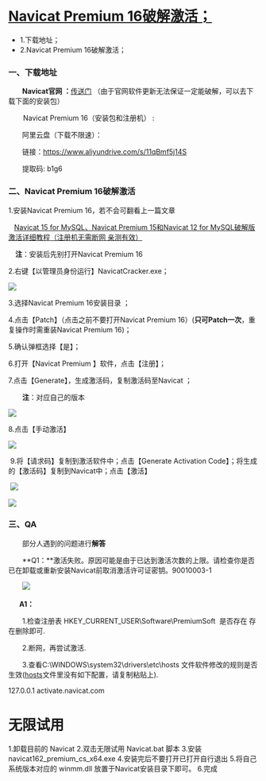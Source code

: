 
# [Navicat Premium 16破解激活；](https://www.cnblogs.com/xiondun/p/17497941.html)

- 1.下载地址；
- 2.Navicat Premium 16破解激活；

### 一、下载地址

　　**Navicat官网 ：**[传送门](http://www.navicat.com.cn/download/navicat-premium) （由于官网软件更新无法保证一定能破解，可以去下载下面的安装包）

　    Navicat Premium 16（安装包和注册机） :

　　阿里云盘（下载不限速）：

　　链接：https://www.aliyundrive.com/s/11qBmf5j14S

　　提取码: b1g6 

### 二、Navicat Premium 16破解激活

1.安装Navicat Premium 16，若不会可翻看上一篇文章

   [Navicat 15 for MySQL、Navicat Premium 15和Navicat 12 for MySQL破解版激活详细教程（注册机无需断网 亲测有效）](https://www.cnblogs.com/FRIM/p/12955643.html) 

　**注**：安装后先别打开Navicat Premium 16

2.右键【以管理员身份运行】NavicatCracker.exe；

![](https://img2023.cnblogs.com/blog/1913844/202212/1913844-20221213112016092-1033925043.png)

3.选择Navicat Premium 16安装目录 ；

4.点击【Patch】（点击之前不要打开Navicat Premium 16）(**只可Patch一次**，重复操作时需重装Navicat Premium 16)；

5.确认弹框选择【是】；

  
6.打开【Navicat Premium 】软件，点击【注册】；

  
7.点击【Generate】，生成激活码，复制激活码至Navicat ；

　　**注**：对应自己的版本

![](https://img2023.cnblogs.com/blog/1913844/202212/1913844-20221213112544446-1833397619.png)

8.点击【手动激活】

![](https://img2023.cnblogs.com/blog/1913844/202212/1913844-20221213112903345-1715772379.png)

 9.将【请求码】复制到激活软件中；点击【Generate Activation Code】；将生成的【激活码】复制到Navicat中；点击【激活】

 ![](https://img2023.cnblogs.com/blog/1913844/202212/1913844-20221213113342726-2019745618.png)

![](https://img2023.cnblogs.com/blog/1913844/202212/1913844-20221213114223549-366342210.png)

### 三、QA

　　部分人遇到的问题进行**解答**

　　**Q1：**激活失败。原因可能是由于已达到激活次数的上限。请检查你是否已在卸载或重新安装Navicat前取消激活许可证密钥。90010003-1

　　![](https://img2023.cnblogs.com/blog/1913844/202303/1913844-20230315114001632-849839098.png)

 　 **A1：**

　　1.检查注册表 HKEY_CURRENT_USER\Software\PremiumSoft  是否存在 存在删除即可.

　　2.断网，再尝试激活.

　　3.查看C:\WINDOWS\system32\drivers\etc\hosts 文件软件修改的规则是否生效([hosts](https://so.csdn.net/so/search?q=hosts%E6%96%87%E4%BB%B6&spm=1001.2101.3001.7020)文件里没有如下配置，请复制粘贴上).　

127.0.0.1       activate.navicat.com



# 无限试用

1.卸载目前的 Navicat
2.双击无限试用 Navicat.bat 脚本
3.安装 navicat162_premium_cs_x64.exe
4.安装完后不要打开已打开自行退出
5.将自己系统版本对应的 winmm.dll 放置于Navicat安装目录下即可。
6.完成